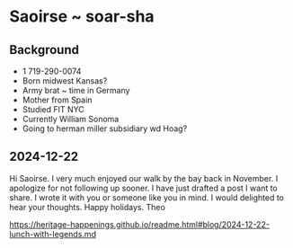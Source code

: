 # Saoirse ~ soar-sha


## Background

* 1 719-290-0074
* Born midwest Kansas?
* Army brat ~ time in Germany
* Mother from Spain
* Studied FIT NYC
* Currently William Sonoma
* Going to herman miller subsidiary wd Hoag?

## 2024-12-22

Hi Saoirse. I very much enjoyed our walk by the bay back in November. I apologize for not following up sooner. I have just drafted a post I want to share. I wrote it with you or someone like you in mind.  I would delighted to hear your thoughts. Happy holidays. Theo

https://heritage-happenings.github.io/readme.html#blog/2024-12-22-lunch-with-legends.md

